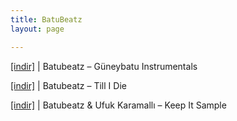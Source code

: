 ```yaml
---
title: BatuBeatz
layout: page

---
```

<a href="https://cloud.mail.ru/public/af564cc7fb0d/BatuBeatz%20-%20GuneyBatu%20Instrumentals" target="_blank">[indir]</a>   |   Batubeatz &#8211; Güneybatu Instrumentals

<a href="https://cloud.mail.ru/public/38298a3e1ffa/BatuBeatz%20-%20Till%20I%20Die" target="_blank">[indir]</a>   |   Batubeatz &#8211; Till I Die

<a href="https://cloud.mail.ru/public/7c0ea9beb5f1/Batu%20Beatz%20%26%20Ufuk%20Karamall%C4%B1%20-%20Keep%20It%20Sample" target="_blank">[indir]</a>   |   Batubeatz & Ufuk Karamallı &#8211; Keep It Sample